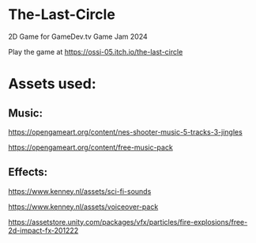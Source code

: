 # The-Last-Circle
 2D Game for GameDev.tv Game Jam 2024

Play the game at https://ossi-05.itch.io/the-last-circle

# Assets used:

## Music:
https://opengameart.org/content/nes-shooter-music-5-tracks-3-jingles

https://opengameart.org/content/free-music-pack

## Effects:
https://www.kenney.nl/assets/sci-fi-sounds

https://www.kenney.nl/assets/voiceover-pack

https://assetstore.unity.com/packages/vfx/particles/fire-explosions/free-2d-impact-fx-201222
